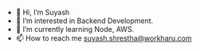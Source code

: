 - 👋 Hi, I’m Suyash
- 👀 I’m interested in Backend Development.
- 🌱 I’m currently learning Node, AWS.
- 📫 How to reach me suyash.shrestha@workharu.com

<!---
suyashworkharu/suyashworkharu is a ✨ special ✨ repository because its `README.md` (this file) appears on your GitHub profile.
You can click the Preview link to take a look at your changes.
--->
